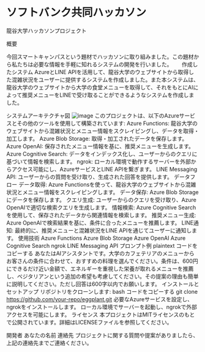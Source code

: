 # ソフトバンク共同ハッカソン
龍谷大学ハッカソンプロジェクト

概要

今回スマートキャンパスという題材でハッカソンに取り組みました。この題材から私たちは必要な情報を手軽に知れるシステムの開発を行いました。　　
作成したシステム
AzureとLINE APIを活用して、龍谷大学のウェブサイトから取得した混雑状況をユーザーに提供するシステムを作成しました。また本システムは、龍谷大学のウェブサイトから大学の食堂メニューを取得して、それをもとにAIによって推奨メニューをLINEで受け取ることができるようなシステムを作成しました。

システムアーキテクチャ図
![image](https://github.com/user-attachments/assets/7b772805-cb69-404f-a52b-d3aee875e2cd)
このプロジェクトは、以下のAzureサービスとその他のツールを使用して構築されています:
Azure Functions: 龍谷大学のウェブサイトから混雑状況とメニュー情報をスクレイピングし、データを取得・加工します。
Azure Blob Storage: 取得・加工されたデータを保存します。
Azure OpenAI: 保存されたメニュー情報を基に、推奨メニューを生成します。
Azure Cognitive Search: データをインデックス化し、ユーザーからのクエリに基づいて情報を検索します。
ngrok: ローカル環境で動作するサーバーを外部からアクセス可能にし、AzureサービスとLINE APIを繋ぎます。
LINE Messaging API: ユーザーからの質問を受け取り、生成された回答を提供します。
データフロー
データ取得: Azure Functionsを使って、龍谷大学のウェブサイトから混雑状況とメニュー情報をスクレイピングします。
データ保存: Azure Blob Storageにデータを保存します。
クエリ生成: ユーザーからのクエリを受け取り、Azure OpenAIで適切な検索クエリを生成します。
情報検索: Azure Cognitive Searchを使用して、保存されたデータから関連情報を検索します。
推奨メニュー生成: Azure OpenAIで検索結果を基に、条件に合ったメニューを推薦します。
LINE通知: 最終的に、推奨メニューと混雑状況をLINE APIを通じてユーザーに通知します。
使用技術
Azure Functions
Azure Blob Storage
Azure OpenAI
Azure Cognitive Search
ngrok
LINE Messaging API
プロンプト例
plaintext
コードをコピーする
あなたはAIアシスタントです。大学のカフェテリアのメニューからお客さんの条件に合わせて、おすすめの料理を選んでください。条件は、600円にできるだけ近い金額で、エネルギーを重視した栄養が取れるメニューを推薦し、ベジタリアンという追加の希望も考慮してください。その提案の理由も簡単に説明してください。ただし回答は600字以内でお願いします。
インストールとセットアップ
リポジトリをクローンします:
bash
コードをコピーする
git clone https://github.com/your-repo/eggplant.git
必要なAzureサービスを設定し、ngrokをインストールします。
ローカル環境でサーバーを起動し、ngrokで外部アクセスを可能にします。
ライセンス
本プロジェクトはMITライセンスのもとで公開されています。詳細はLICENSEファイルを参照してください。

開発者
あなたの名前
連絡先
プロジェクトに関する質問や提案がありましたら、上記の連絡先までご連絡ください。
